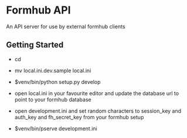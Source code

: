 Formhub API
==================
An API server for use by external formhub clients

Getting Started
---------------

- cd <directory containing this file>

- mv local.ini.dev.sample local.ini

- $venv/bin/python setup.py develop

- open local.ini in your favourite editor and update the database url to point to your formhub database

- open development.ini and set random characters to session_key and auth_key and fh_secret_key from your formhub setup

- $venv/bin/pserve development.ini

